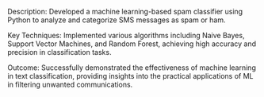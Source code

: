  Description: Developed a machine learning-based spam classifier using Python
to analyze and categorize SMS messages as spam or ham.

 Key Techniques: Implemented various algorithms including Naive Bayes, Support
Vector Machines, and Random Forest, achieving high accuracy and precision in
classification tasks.

 Outcome: Successfully demonstrated the effectiveness of machine learning in text
classification, providing insights into the practical applications of ML in filtering
unwanted communications.
